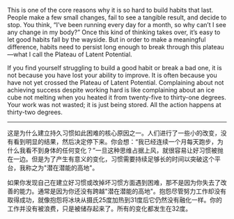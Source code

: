 This is one of the core reasons why it is so hard to build habits that
last. People make a few small changes, fail to see a tangible result, and
decide to stop. You think, “I’ve been running every day for a month, so
why can’t I see any change in my body?” Once this kind of thinking
takes over, it’s easy to let good habits fall by the wayside. But in order
to make a meaningful difference, habits need to persist long enough to
break through this plateau—what I call the Plateau of Latent
Potential.

If you find yourself struggling to build a good habit or break a bad
one, it is not because you have lost your ability to improve. It is often
because you have not yet crossed the Plateau of Latent Potential.
Complaining about not achieving success despite working hard is like
complaining about an ice cube not melting when you heated it from
twenty-five to thirty-one degrees. Your work was not wasted; it is just
being stored. All the action happens at thirty-two degrees.

---

这是为什么建立持久习惯如此困难的核心原因之一。人们进行了一些小的改变，没有看到明显的结果，然后决定停下来。你会想：“我已经连续一个月每天跑步，为什么我看不到身体的任何变化？”一旦这种思维占据上风，就很容易让好习惯被抛在一边。但是为了产生有意义的变化，习惯需要持续足够长的时间以突破这个平台，我称之为"潜在潜能的高地"。

如果你发现自己在建立好习惯或改掉坏习惯方面遇到困难，那不是因为你失去了改善的能力。通常是因为你还没有跨越"潜在潜能的高地"。抱怨尽管努力工作却没有取得成功，就像抱怨将冰块从摄氏25度加热到31度后它仍然没有融化一样。你的工作并没有被浪费，只是被储存起来了。所有的变化都发生在32度。